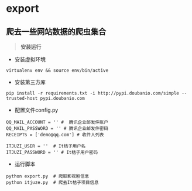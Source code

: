 # export

## 爬去一些网站数据的爬虫集合

> **安装运行**

- 安装虚拟环境

```shell
virtualenv env && source env/bin/active
```

- 安装第三方库

```shell
pip install -r requirements.txt -i http://pypi.doubanio.com/simple --trusted-host pypi.doubanio.com
```

- 配置文件config.py

```
QQ_MAIL_ACCOUNT = '' #  腾讯企业邮发件账户
QQ_MAIL_PASSWORD = '' # 腾讯企业邮发件密码
RECEIPTS = ['demo@qq.com'] # 收件人列表

ITJUZI_USER = ''  # It桔子用户名
ITJUZI_PASSWORD = '' # It桔子用户密码
```

- 运行脚本

```shell
python export.py  # 爬取影视剧信息
python itjuze.py  # 爬去It桔子项目信息
``` 
